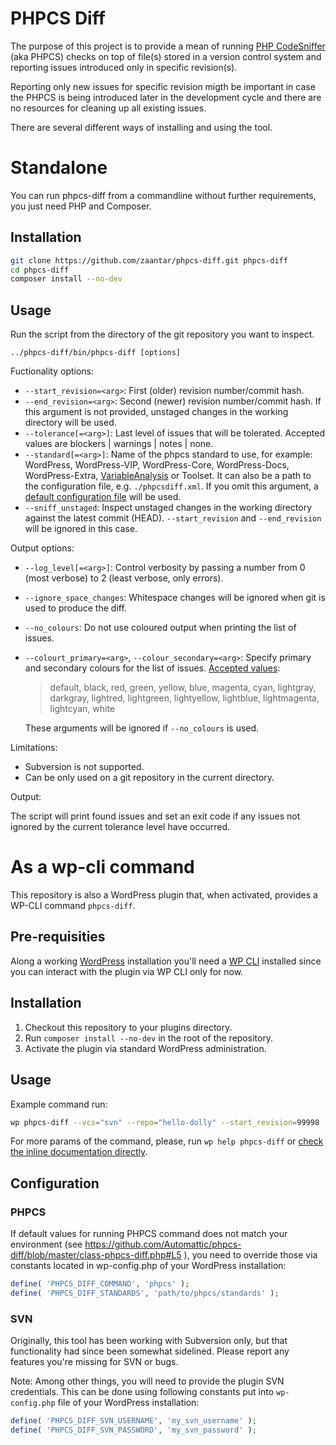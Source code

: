 # PHPCS Diff

The purpose of this project is to provide a mean of running [PHP CodeSniffer](https://github.com/squizlabs/PHP_CodeSniffer) (aka PHPCS) checks on top of file(s) stored in a version control system and reporting issues introduced only in specific revision(s).

Reporting only new issues for specific revision migth be important in case the PHPCS is being introduced later in the development cycle and there are no resources for cleaning up all existing issues.

There are several different ways of installing and using the tool.

# Standalone

You can run phpcs-diff from a commandline without further requirements, you just need PHP and Composer.

## Installation

```bash
git clone https://github.com/zaantar/phpcs-diff.git phpcs-diff
cd phpcs-diff
composer install --no-dev
```

## Usage

Run the script from the directory of the git repository you want to inspect.

`../phpcs-diff/bin/phpcs-diff [options]`

Fuctionality options:

- `--start_revision=<arg>`: First (older) revision number/commit hash.    
- `--end_revision=<arg>`: Second (newer) revision number/commit hash. If this argument is not provided, unstaged 
    changes in the working directory will be used.
- `--tolerance[=<arg>]`: Last level of issues that will be tolerated. Accepted values are blockers | warnings | notes | none.     
- `--standard[=<arg>]`: Name of the phpcs standard to use, for example: WordPress, WordPress-VIP, WordPress-Core, 
    WordPress-Docs, WordPress-Extra, [VariableAnalysis](https://github.com/sirbrillig/phpcs-variable-analysis) or Toolset.
    It can also be a path to the configuration file, e.g. `./phpcsdiff.xml`. 
    If you omit this argument, a [default configuration file](https://github.com/squizlabs/PHP_CodeSniffer/wiki/Advanced-Usage#using-a-default-configuration-file)
    will be used. 
- `--sniff_unstaged`: Inspect unstaged changes in the working directory against the latest commit (HEAD). `--start_revision` and `--end_revision` will be ignored in this case.

Output options:

- `--log_level[=<arg>]`: Control verbosity by passing a number from 0 (most verbose) to 2 (least verbose, only errors).
- `--ignore_space_changes`: Whitespace changes will be ignored when git is used to produce the diff.
- `--no_colours`: Do not use coloured output when printing the list of issues.
- `--colourt_primary=<arg>`, `--colour_secondary=<arg>`: Specify primary and secondary colours for the list of issues. 
    [Accepted values](https://misc.flogisoft.com/bash/tip_colors_and_formatting): 
    
    > default, black, red, green, yellow, blue, magenta, cyan, lightgray, darkgray, lightred, lightgreen, lightyellow, lightblue, lightmagenta, lightcyan, white
    
    These arguments will be ignored if `--no_colours` is used.  

Limitations:

- Subversion is not supported.
- Can be only used on a git repository in the current directory. 

Output:

The script will print found issues and set an exit code if any issues not ignored by the current tolerance level have occurred.

# As a wp-cli command

This repository is also a WordPress plugin that, when activated, provides a WP-CLI command `phpcs-diff`.

## Pre-requisities

Along a working [WordPress](wordpress.org) installation you'll need a [WP CLI](wp-cli.org) installed since you can interact with the plugin via WP CLI only for now.

## Installation

1. Checkout this repository to your plugins directory.
2. Run `composer install --no-dev` in the root of the repository.
3. Activate the plugin via standard WordPress administration.

## Usage

Example command run:

```bash
wp phpcs-diff --vcs="svn" --repo="hello-dolly" --start_revision=99998 --end_revision=100000
```

For more params of the command, please, run `wp help phpcs-diff` or [check the inline documentation directly](https://github.com/zaantar/phpcs-diff/blob/master/wp-cli-command.php#L17).

## Configuration

### PHPCS

If default values for running PHPCS command does not match your environment (see https://github.com/Automattic/phpcs-diff/blob/master/class-phpcs-diff.php#L5 ), you need to override those via constants located in wp-config.php of your WordPress installation:

```php
define( 'PHPCS_DIFF_COMMAND', 'phpcs' );
define( 'PHPCS_DIFF_STANDARDS', 'path/to/phpcs/standards' );
```

### SVN

Originally, this tool has been working with Subversion only, but that functionality had since been somewhat sidelined. 
Please report any features you're missing for SVN or bugs.

Note: Among other things, you will need to provide the plugin SVN credentials. 
This can be done using following constants put into `wp-config.php` file of your WordPress installation:

```php
define( 'PHPCS_DIFF_SVN_USERNAME', 'my_svn_username' );
define( 'PHPCS_DIFF_SVN_PASSWORD', 'my_svn_password' );
```
